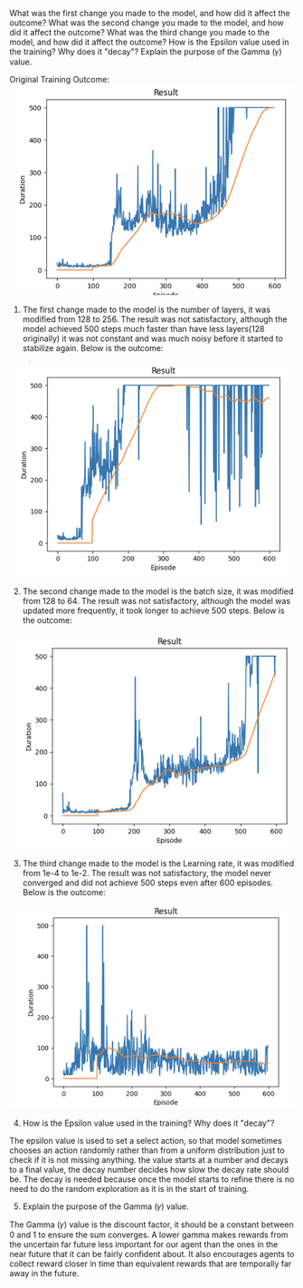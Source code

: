 What was the first change you made to the model, and how did it affect the outcome?
What was the second change you made to the model, and how did it affect the outcome?
What was the third change you made to the model, and how did it affect the outcome?
How is the Epsilon value used in the training? Why does it "decay"?
Explain the purpose of the Gamma (𝛾) value.
 

Original Training Outcome:
![](./images/plot1.png)

 

1. The first change made to the model is the number of layers, it was modified from 128 to 256. The result was not satisfactory, although the model achieved 500 steps much faster than have less layers(128 originally) it was not constant and was much noisy before it started to stabilize again. Below is the outcome:

![](./images/plot2.png)
 

2. The second change made to the model is the batch size, it was modified from 128 to 64. The result was not satisfactory, although the model was updated more frequently, it took longer to achieve 500 steps. Below is the outcome:

![](./images/plot3.png)
 

3. The third change made to the model is the Learning rate, it was modified from 1e-4 to 1e-2. The result was not satisfactory, the model never converged and did not achieve 500 steps even after 600 episodes. Below is the outcome:

![](./images/plot4.png)
 

4. How is the Epsilon value used in the training? Why does it "decay"?

The epsilon value is used to set a select action, so that model sometimes chooses an action randomly rather than from a uniform distribution just to check if it is not missing anything. the value starts at a number and decays to a final value, the decay number decides how slow the decay rate should be. The decay is needed because once the model starts to refine there is no need to do the random exploration as it is in the start of training.

 

5. Explain the purpose of the Gamma (𝛾) value.

The Gamma (𝛾) value is the discount factor, it should be a constant between 0 and 1 to ensure the sum converges. A lower gamma makes rewards from the uncertain far future less important for our agent than the ones in the near future that it can be fairly confident about. It also encourages agents to collect reward closer in time than equivalent rewards that are temporally far away in the future.

 

 

